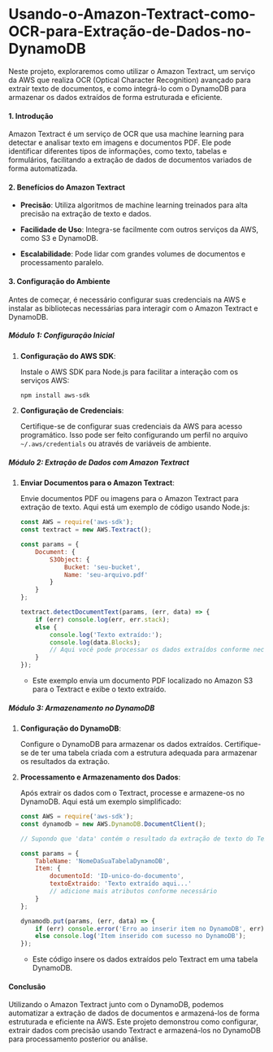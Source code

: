 # Usando-o-Amazon-Textract-como-OCR-para-Extração-de-Dados-no-DynamoDB

Neste projeto, exploraremos como utilizar o Amazon Textract, um serviço da AWS que realiza OCR (Optical Character Recognition) avançado para extrair texto de documentos, e como integrá-lo com o DynamoDB para armazenar os dados extraídos de forma estruturada e eficiente.

#### **1. Introdução**

Amazon Textract é um serviço de OCR que usa machine learning para detectar e analisar texto em imagens e documentos PDF. Ele pode identificar diferentes tipos de informações, como texto, tabelas e formulários, facilitando a extração de dados de documentos variados de forma automatizada.

#### **2. Benefícios do Amazon Textract**

- **Precisão**: Utiliza algoritmos de machine learning treinados para alta precisão na extração de texto e dados.
  
- **Facilidade de Uso**: Integra-se facilmente com outros serviços da AWS, como S3 e DynamoDB.
  
- **Escalabilidade**: Pode lidar com grandes volumes de documentos e processamento paralelo.

#### **3. Configuração do Ambiente**

Antes de começar, é necessário configurar suas credenciais na AWS e instalar as bibliotecas necessárias para interagir com o Amazon Textract e DynamoDB.

##### **Módulo 1: Configuração Inicial**

1. **Configuração do AWS SDK**:
   
   Instale o AWS SDK para Node.js para facilitar a interação com os serviços AWS:

   ```bash
   npm install aws-sdk
   ```

2. **Configuração de Credenciais**:
   
   Certifique-se de configurar suas credenciais da AWS para acesso programático. Isso pode ser feito configurando um perfil no arquivo `~/.aws/credentials` ou através de variáveis de ambiente.

##### **Módulo 2: Extração de Dados com Amazon Textract**

1. **Enviar Documentos para o Amazon Textract**:
   
   Envie documentos PDF ou imagens para o Amazon Textract para extração de texto. Aqui está um exemplo de código usando Node.js:

   ```javascript
   const AWS = require('aws-sdk');
   const textract = new AWS.Textract();

   const params = {
       Document: {
           S3Object: {
               Bucket: 'seu-bucket',
               Name: 'seu-arquivo.pdf'
           }
       }
   };

   textract.detectDocumentText(params, (err, data) => {
       if (err) console.log(err, err.stack);
       else {
           console.log('Texto extraído:');
           console.log(data.Blocks);
           // Aqui você pode processar os dados extraídos conforme necessário
       }
   });
   ```

   - Este exemplo envia um documento PDF localizado no Amazon S3 para o Textract e exibe o texto extraído.

##### **Módulo 3: Armazenamento no DynamoDB**

1. **Configuração do DynamoDB**:
   
   Configure o DynamoDB para armazenar os dados extraídos. Certifique-se de ter uma tabela criada com a estrutura adequada para armazenar os resultados da extração.

2. **Processamento e Armazenamento dos Dados**:
   
   Após extrair os dados com o Textract, processe e armazene-os no DynamoDB. Aqui está um exemplo simplificado:

   ```javascript
   const AWS = require('aws-sdk');
   const dynamodb = new AWS.DynamoDB.DocumentClient();

   // Supondo que 'data' contém o resultado da extração de texto do Textract

   const params = {
       TableName: 'NomeDaSuaTabelaDynamoDB',
       Item: {
           documentoId: 'ID-unico-do-documento',
           textoExtraido: 'Texto extraído aqui...'
           // adicione mais atributos conforme necessário
       }
   };

   dynamodb.put(params, (err, data) => {
       if (err) console.error('Erro ao inserir item no DynamoDB', err);
       else console.log('Item inserido com sucesso no DynamoDB');
   });
   ```

   - Este código insere os dados extraídos pelo Textract em uma tabela DynamoDB.

#### **Conclusão**

Utilizando o Amazon Textract junto com o DynamoDB, podemos automatizar a extração de dados de documentos e armazená-los de forma estruturada e eficiente na AWS. Este projeto demonstrou como configurar, extrair dados com precisão usando Textract e armazená-los no DynamoDB para processamento posterior ou análise.

